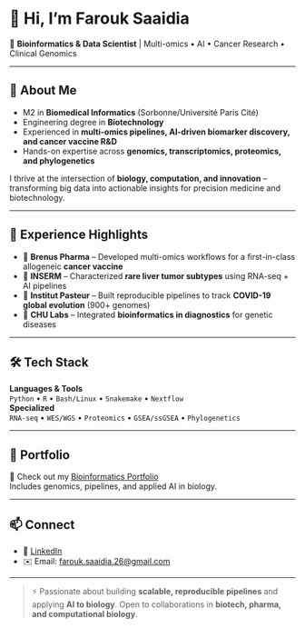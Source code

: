 # 👋 Hi, I’m Farouk Saaidia

🎯 **Bioinformatics & Data Scientist** | Multi-omics • AI • Cancer Research • Clinical Genomics

---

## 🚀 About Me
- M2 in **Biomedical Informatics** (Sorbonne/Université Paris Cité)  
- Engineering degree in **Biotechnology**  
- Experienced in **multi-omics pipelines, AI-driven biomarker discovery, and cancer vaccine R&D**  
- Hands-on expertise across **genomics, transcriptomics, proteomics, and phylogenetics**  

I thrive at the intersection of **biology, computation, and innovation** – transforming big data into actionable insights for precision medicine and biotechnology.

---

## 🔬 Experience Highlights
- 🧬 **Brenus Pharma** – Developed multi-omics workflows for a first-in-class allogeneic **cancer vaccine**  
- 🧪 **INSERM** – Characterized **rare liver tumor subtypes** using RNA-seq + AI pipelines  
- 🧫 **Institut Pasteur** – Built reproducible pipelines to track **COVID-19 global evolution** (900+ genomes)  
- 🧬 **CHU Labs** – Integrated **bioinformatics in diagnostics** for genetic diseases  

---

## 🛠️ Tech Stack
**Languages & Tools**  
`Python` • `R` • `Bash/Linux` • `Snakemake` • `Nextflow`  
**Specialized**  
`RNA-seq` • `WES/WGS` • `Proteomics` • `GSEA/ssGSEA` • `Phylogenetics`  

---

## 📂 Portfolio
🔗 Check out my [Bioinformatics Portfolio](https://github.com/farouksaaidia/bioinformatics-portfolio)  
Includes genomics, pipelines, and applied AI in biology.

---

## 📫 Connect
- 💼 [LinkedIn](https://www.linkedin.com/in/farouksaaidia)  
- ✉️ Email: farouk.saaidia.26@gmail.com  

---

> ⚡ Passionate about building **scalable, reproducible pipelines** and applying **AI to biology**. Open to collaborations in **biotech, pharma, and computational biology**.
